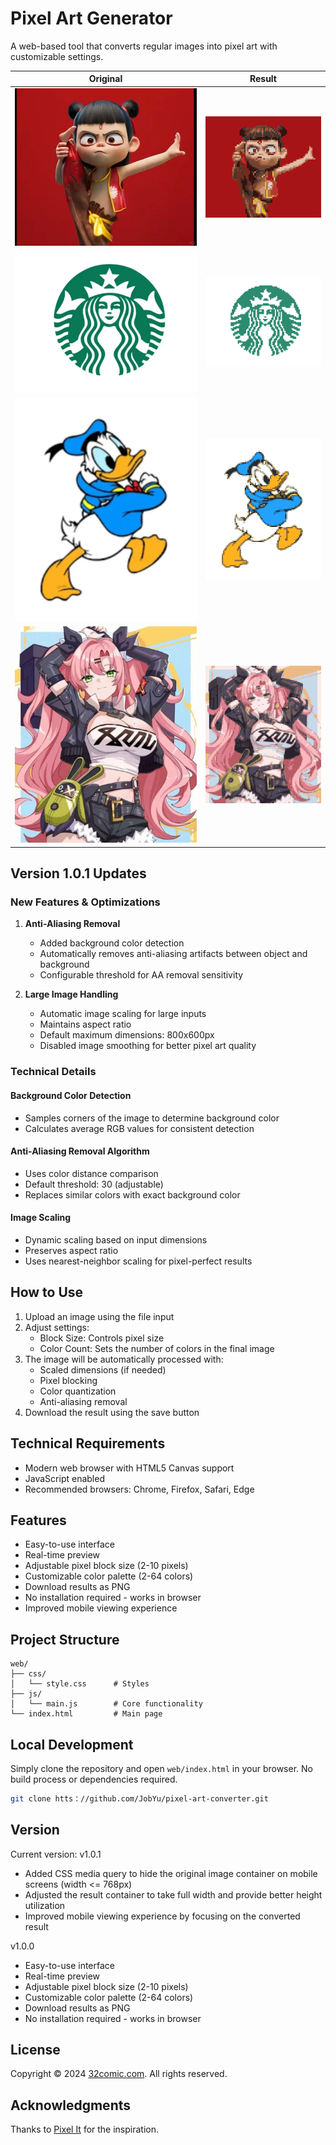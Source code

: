# Pixel Art Generator

A web-based tool that converts regular images into pixel art with customizable settings.

| Original | Result |
|----------|--------|
| ![Original 4](web/o4.webp) | ![Result 4](web/r4.PNG) |
| ![Original 1](web/o1.PNG) | ![Result 1](web/r1.PNG) |
| ![Original 2](web/o2.PNG) | ![Result 2](web/r2.PNG) |
| ![Original 3](web/o3.JPG) | ![Result 3](web/r3.PNG) |

## Version 1.0.1 Updates

### New Features & Optimizations

1. **Anti-Aliasing Removal**
   - Added background color detection
   - Automatically removes anti-aliasing artifacts between object and background
   - Configurable threshold for AA removal sensitivity

2. **Large Image Handling**
   - Automatic image scaling for large inputs
   - Maintains aspect ratio
   - Default maximum dimensions: 800x600px
   - Disabled image smoothing for better pixel art quality

### Technical Details

#### Background Color Detection
- Samples corners of the image to determine background color
- Calculates average RGB values for consistent detection

#### Anti-Aliasing Removal Algorithm
- Uses color distance comparison
- Default threshold: 30 (adjustable)
- Replaces similar colors with exact background color

#### Image Scaling
- Dynamic scaling based on input dimensions
- Preserves aspect ratio
- Uses nearest-neighbor scaling for pixel-perfect results

## How to Use

1. Upload an image using the file input
2. Adjust settings:
   - Block Size: Controls pixel size
   - Color Count: Sets the number of colors in the final image
3. The image will be automatically processed with:
   - Scaled dimensions (if needed)
   - Pixel blocking
   - Color quantization
   - Anti-aliasing removal
4. Download the result using the save button

## Technical Requirements

- Modern web browser with HTML5 Canvas support
- JavaScript enabled
- Recommended browsers: Chrome, Firefox, Safari, Edge

## Features

- Easy-to-use interface
- Real-time preview
- Adjustable pixel block size (2-10 pixels)
- Customizable color palette (2-64 colors)
- Download results as PNG
- No installation required - works in browser
- Improved mobile viewing experience

## Project Structure

```
web/
├── css/
│   └── style.css      # Styles
├── js/
│   └── main.js        # Core functionality
└── index.html         # Main page
```

## Local Development

Simply clone the repository and open `web/index.html` in your browser. No build process or dependencies required.

```bash
git clone htts：//github.com/JobYu/pixel-art-converter.git
```

## Version

Current version: v1.0.1

- Added CSS media query to hide the original image container on mobile screens (width <= 768px)
- Adjusted the result container to take full width and provide better height utilization
- Improved mobile viewing experience by focusing on the converted result

v1.0.0

- Easy-to-use interface
- Real-time preview
- Adjustable pixel block size (2-10 pixels)
- Customizable color palette (2-64 colors)
- Download results as PNG
- No installation required - works in browser


## License

Copyright © 2024 [32comic.com](https://32comic.com). All rights reserved.

## Acknowledgments

Thanks to [Pixel It](https://github.com/giventofly/pixelit) for the inspiration.
